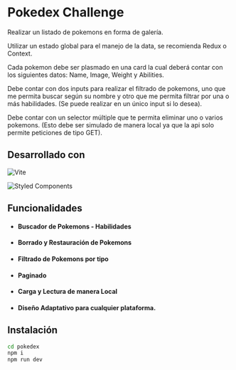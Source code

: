 # Pokedex Challenge

Realizar un listado de pokemons en forma de galería.

Utilizar un estado global para el manejo de la data, se recomienda Redux o Context.

Cada pokemon debe ser plasmado en una card la cual deberá contar con los siguientes datos: Name, Image, Weight y Abilities.

Debe contar con dos inputs para realizar el filtrado de pokemons, uno que me permita buscar según su nombre y otro que me permita filtrar por una o más habilidades. (Se puede realizar en un único input si lo desea).

Debe contar con un selector múltiple que te permita eliminar uno o varios pokemons. (Esto debe ser simulado de manera local ya que la api solo permite peticiones de tipo GET). 

## Desarrollado con 

![Vite](https://img.shields.io/badge/vite-%23646CFF.svg?style=for-the-badge&logo=vite&logoColor=white)

![Styled Components](https://img.shields.io/badge/styled--components-DB7093?style=for-the-badge&logo=styled-components&logoColor=white)

## Funcionalidades

- #### Buscador de Pokemons - Habilidades
- #### Borrado y Restauración de Pokemons
- #### Filtrado de Pokemons por tipo
- #### Paginado
- #### Carga y Lectura de manera Local
- #### Diseño Adaptativo para cualquier plataforma.

## Instalación

```sh
cd pokedex
npm i
npm run dev
```